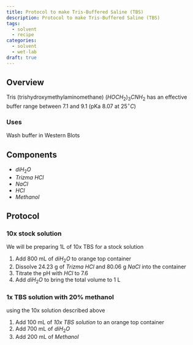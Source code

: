 ```yaml
---
title: Protocol to make Tris-Buffered Saline (TBS)
description: Protocol to make Tris-Buffered Saline (TBS)
tags:
  - solvent
  - recipe
categories:
  - solvent
  - wet-lab
draft: true
---
```


## Overview
Tris (trishydroxymethylaminomethane) $(HOCH_2)_3CNH_2$ has an effective buffer range between 7.1 and 9.1 (pKa 8.07 at $25 ^\circ C$)

### Uses
Wash buffer in Western Blots

## Components
- $diH_2O$
- *Trizma HCl*
- $NaCl$
- $HCl$
- $Methanol$

## Protocol

### 10x stock solution
We will be preparing 1L of 10x TBS for a stock solution

1. Add 800 mL of $diH_2O$ to orange top container
2. Dissolve 24.23 g of *Trizma HCl* and 80.06 g $NaCl$ into the container
3. Titrate the pH with $HCl$ to 7.6
4. Add $diH_2O$ to bring the total volume to 1 L

### 1x TBS solution with 20% methanol
using the 10x solution described above

1. Add 100 mL of *10x TBS solution* to an orange top container
2. Add 700 mL of $diH_2O$
3. Add 200 mL of $Methanol$
